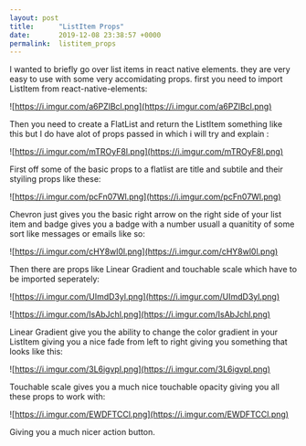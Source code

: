 ```yaml
---
layout: post
title:      "ListItem Props"
date:       2019-12-08 23:38:57 +0000
permalink:  listitem_props
---
```



I wanted to briefly go over list items in react native elements. they are very easy to use with some very accomidating props. first you need to import ListItem from react-native-elements:

![https://i.imgur.com/a6PZlBcl.png](https://i.imgur.com/a6PZlBcl.png)

Then you need to create a FlatList and return the ListItem something like this but I do have alot of props passed in which i will try and explain :

![https://i.imgur.com/mTROyF8l.png](https://i.imgur.com/mTROyF8l.png)

First off some of the basic props to a flatlist are title and subtile and their styiling props like these:

![https://i.imgur.com/pcFn07Wl.png](https://i.imgur.com/pcFn07Wl.png)

Chevron just gives you the basic right arrow on the right side of your list item and badge gives you a badge with a number usuall a quanitity of some sort like messages or emails like so:

![https://i.imgur.com/cHY8wl0l.png](https://i.imgur.com/cHY8wl0l.png)

Then there are props like Linear Gradient and touchable scale which have to be imported seperately:

![https://i.imgur.com/UImdD3yl.png](https://i.imgur.com/UImdD3yl.png)

![https://i.imgur.com/IsAbJchl.png](https://i.imgur.com/IsAbJchl.png)

Linear Gradient give you the ability to change the color gradient in your ListItem giving you a nice fade from left to right giving you something that looks like this:

![https://i.imgur.com/3L6igvpl.png](https://i.imgur.com/3L6igvpl.png)

Touchable scale gives you a much nice touchable opacity giving you all these props to work with:

![https://i.imgur.com/EWDFTCCl.png](https://i.imgur.com/EWDFTCCl.png)

Giving you a much nicer action button.



